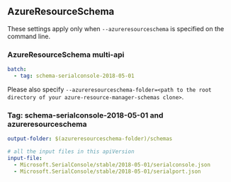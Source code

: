 ## AzureResourceSchema

These settings apply only when `--azureresourceschema` is specified on the command line.

### AzureResourceSchema multi-api

``` yaml $(azureresourceschema) && $(multiapi)
batch:
  - tag: schema-serialconsole-2018-05-01

```

Please also specify `--azureresourceschema-folder=<path to the root directory of your azure-resource-manager-schemas clone>`.

### Tag: schema-serialconsole-2018-05-01 and azureresourceschema

``` yaml $(tag) == 'schema-serialconsole-2018-05-01' && $(azureresourceschema)
output-folder: $(azureresourceschema-folder)/schemas

# all the input files in this apiVersion
input-file:
  - Microsoft.SerialConsole/stable/2018-05-01/serialconsole.json
  - Microsoft.SerialConsole/stable/2018-05-01/serialport.json

```
